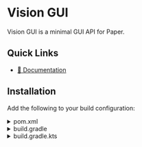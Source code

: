 # Vision GUI

Vision GUI is a minimal GUI API for Paper.

## Quick Links

- [📔 Documentation](https://vision.sparky983.me/)

## Installation

Add the following to your build configuration:

<details>
<summary>pom.xml</summary>

```xml
<repositories>
    <repository>
        <id>sparky983</id>
        <url>https://repo.sparky983.me/releases</url>
    </repository>
</repositories>

<dependencies>
    <dependency>
        <groupId>me.sparky983</groupId>
        <artifactId>vision-paper</artifactId>
        <version>1.0.0</version>
    </dependency>
</dependencies>
```
</details>

<details>

<summary>build.gradle</summary>

```groovy
repositories {
    maven { url 'https://repo.sparky983.me/releases' }
}

dependencies {
    implementation 'me.sparky983:vision-paper:1.0.0'
}
```
</details>

<details>

<summary>build.gradle.kts</summary>

```kotlin
repositories {
    maven("https://repo.sparky983.me/releases")
}

dependencies {
    implementation("me.sparky983:vision-paper:1.0.0")
}
```
</details>

